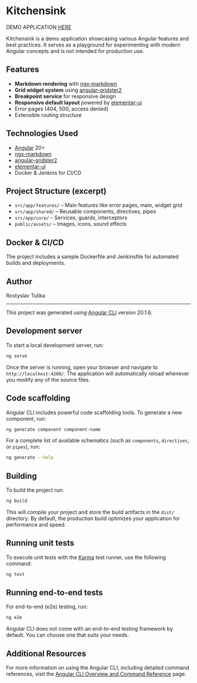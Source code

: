 # Kitchensink

DEMO APPLICATION [HERE](https://kitchensink.licendra.com/)

Kitchensink is a demo application showcasing various Angular features and best practices. It serves as a playground for experimenting with modern Angular concepts and is not intended for production use.

## Features

- **Markdown rendering** with [ngx-markdown](https://github.com/jfcere/ngx-markdown)
- **Grid widget system** using [angular-gridster2](https://github.com/tiberiuzuld/angular-gridster2)
- **Breakpoint service** for responsive design
- **Responsive default layout** powered by [elementar-ui](https://github.com/elementarlabs/elementar-ui)
- Error pages (404, 500, access denied)
- Extensible routing structure

## Technologies Used

- [Angular](https://angular.dev/) 20+
- [ngx-markdown](https://github.com/jfcere/ngx-markdown)
- [angular-gridster2](https://github.com/tiberiuzuld/angular-gridster2)
- [elementar-ui](https://github.com/elementarlabs/elementar-ui)
- Docker & Jenkins for CI/CD

## Project Structure (excerpt)

- `src/app/features/` – Main features like error pages, main, widget grid
- `src/app/shared/` – Reusable components, directives, pipes
- `src/app/core/` – Services, guards, interceptors
- `public/assets/` – Images, icons, sound effects

## Docker & CI/CD

The project includes a sample Dockerfile and Jenkinsfile for automated builds and deployments.

## Author

Rostyslav Tulika

---

This project was generated using [Angular CLI](https://github.com/angular/angular-cli) version 20.1.6.

## Development server

To start a local development server, run:

```bash
ng serve
```

Once the server is running, open your browser and navigate to `http://localhost:4200/`. The application will automatically reload whenever you modify any of the source files.

## Code scaffolding

Angular CLI includes powerful code scaffolding tools. To generate a new component, run:

```bash
ng generate component component-name
```

For a complete list of available schematics (such as `components`, `directives`, or `pipes`), run:

```bash
ng generate --help
```

## Building

To build the project run:

```bash
ng build
```

This will compile your project and store the build artifacts in the `dist/` directory. By default, the production build optimizes your application for performance and speed.

## Running unit tests

To execute unit tests with the [Karma](https://karma-runner.github.io) test runner, use the following command:

```bash
ng test
```

## Running end-to-end tests

For end-to-end (e2e) testing, run:

```bash
ng e2e
```

Angular CLI does not come with an end-to-end testing framework by default. You can choose one that suits your needs.

## Additional Resources

For more information on using the Angular CLI, including detailed command references, visit the [Angular CLI Overview and Command Reference](https://angular.dev/tools/cli) page.
